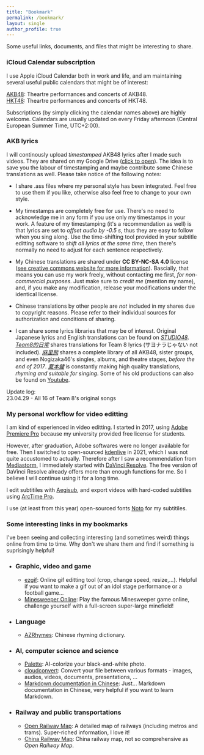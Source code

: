 ```yaml
---
title: "Bookmark"
permalink: /bookmark/
layout: single
author_profile: true
---
```


Some useful links, documents, and files that might be interesting to share.  

### iCloud Calendar subscription

I use Apple iCloud Calendar both in work and life, and am maintaining several useful public calendars that might be of interest:  

[AKB48](webcal://p103-caldav.icloud.com/published/2/MjA1MjQ3NjAwNDAyMDUyNJHuBm4JvFsW9O5xhZKJaN-GNTNhgzMJxGeVWJ9p-4g1sgAOE2zlE5BUeUfoewECPQjZNGy4ViS-zfdT3BkUyao): Theartre performances and concerts of AKB48.  
[HKT48](webcal://p103-caldav.icloud.com/published/2/MjA1MjQ3NjAwNDAyMDUyNJHuBm4JvFsW9O5xhZKJaN-GGyoCNUTEWTsrAXR1jBUNtvVC4FxIv_9ioZsAlKUVeZ3R72HgRaM9Jv9ZVooX0jc): Theartre performances and concerts of HKT48.  

Subscriptions (by simply clicking the calendar names above) are highly welcome. Calendars are usually updated on every Friday afternoon (Central European Summer Time, UTC+2:00).  


### AKB lyrics

I will continously upload *timestamped* AKB48 lyrics after I made such videos. They are shared on my Google Drive ([click to open](https://drive.google.com/drive/folders/1oXF-MW6J_jkjdkQ2gXdS2mIRIUMsD14q?usp=share_link)). The idea is to save you the labour of timestamping and maybe contribute some Chinese translations as well. Please take notice of the following notes:  

* I share .ass files where my personal style has been integrated. Feel free to use them if you like, otherwise also feel free to change to your own style. 

* My timestamps are completely free for use. There's no need to acknowledge me in any form if you use only my timestamps in your work. A feature of my timestamping (it's a recommendation as well) is that lyrics are set to *offset audio by -0.5 s*, thus they are easy to follow when you sing along. Use the time-shifting tool provided in your subtitle editting software to *shift all lyrics at the same time*, then there's normally no need to adjust for each sentence respectively.  

* My Chinese translations are shared under **CC BY-NC-SA 4.0** license ([see creative commons website for more information](https://creativecommons.org/licenses/by-nc-sa/4.0/)). Bascially, that means you can use my work freely, without contacting me first, *for non-commercial purposes*. Just make sure to *credit me* (mention my name), and, if you make any modification, release your modifications under the identical license.  

* Chinese translations by other people are *not* included in my shares due to copyright reasons. Please refer to their individual sources for authorization and conditions of sharing.  

* I can share some lyrics libraries that may be of interest. Original Japanese lyrics and English translations can be found on [*STUDIO48*](http://stage48.net/studio48/lyricsindex.html). [*Team8的日常*](https://www.bilibili.com/read/cv6000223) shares translations for Team 8 lyrics (サヨナラじゃない not included). [*麻里熊*](https://www.douban.com/doulist/1783038/) shares a complete library of all AKB48, sister groups, and even Nogizaka46's singles, albums, and theatre stages, *before the end of 2017*. [*夏本健*](https://weibo.com/u/5019394712) is constantly making high quality translations, *rhyming and suitable for singing*. Some of his old productions can also be found on [Youtube](https://www.youtube.com/@AKBchinese/videos).  

Update log:  
23.04.29  - All 16 of Team 8's original songs  


### My personal workflow for video editting

I am kind of experienced in video editting. I started in 2017, using [Adobe Premiere Pro](https://www.adobe.com/products/premiere.html) because my university provided free license for students.  

However, after graduation, Adobe softwares were no longer available for free. Then I switched to open-sourced [kdenlive](https://kdenlive.org/en/) in 2021, which I was not quite accustomed to actually. Therefore after I saw a recommendation  from [Mediastorm](https://space.bilibili.com/946974), I immediately started with [DaVinci Resolve](https://www.blackmagicdesign.com/products/davinciresolve). The free version of DaVinci Resolve already offers more than enough functions for me. So I believe I will continue using it for a long time.  

I edit subtitiles with [Aegisub](https://aegisite.vercel.app/), and export videos with hard-coded subtitles using [ArcTime Pro](https://arctime.org/).  

I use (at least from this year) open-sourced fonts [Noto](https://fonts.google.com/noto) for my subtitiles.  


### Some interesting links in my bookmarks

I've been seeing and collecting interesting (and sometimes weird) things online from time to time. Why don't we share them and find if something is suprisingly helpful!  

* ### Graphic, video and game

  * [ezgif](https://ezgif.com/): Online gif editting tool (crop, change speed, resize,...). Helpful if you want to make a gif out of an idol stage performance or a football game...  
  * [Minesweeper Online](http://www.minesweeper.cn/): Play the famous Minesweeper game online, challenge yourself with a full-screen super-large minefield!  


* ### Language

  * [AZRhymes](https://zh.azrhymes.com/?strict=1): Chinese rhyming dictionary. 


* ### AI, computer science and science

  * [Palette](https://palette.fm/): AI-colorize your black-and-white photo.  
  * [cloudconvert](https://cloudconvert.com/): Convert your file between various formats - images, audios, videos, documents, presentations, ...  
  * [Markdown documentation in Chinese](https://markdown-zh.readthedocs.io/en/latest/): Just... Markdown documentation in Chinese, very helpful if you want to learn Markdown.  


* ### Railway and public transportations

  * [Open Railway Map](https://openrailwaymap.org/): A detailed map of railways (including metros and trams). Super-riched information, I love it!  
  * [China Railway Map](http://cnrail.geogv.org/zhcn/): China railway map, not so comprehensive as *Open Railway Map*.  